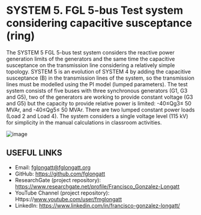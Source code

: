 # SYSTEM 5.	FGL 5-bus Test system considering capacitive susceptance (ring)
The SYSTEM 5 FGL 5-bus test system considers the reactive power generation limits of the generators and the same time the capacitive susceptance on the transmission line considering a relatively simple topology.
SYSTEM 5 is an evolution of SYSTEM 4 by adding the capacitive susceptance (B) in the transmission lines of the system, so the transmission lines must be modelled using the PI model (lumped parameters). 
The test system consists of five buses with three synchronous generators (G1, G3 and G5), two of the generators are working to provide constant voltage (G3 and G5) but the capacity to provide relative power is limited: -40≤Qg3≤ 50 MVAr, and -40≤Qg5≤ 50 MVAr. There are two lumped constant power loads (Load 2 and Load 4). The system considers a single voltage level (115 kV) for simplicity in the manual calculations in classroom activities.

![image](https://github.com/fglongatt/FGL_Test_Systems/assets/16779213/d4cbc8c1-a9b4-4542-a362-42ca3d4f04c4)



## USEFUL LINKS
- Email: fglongatt@fglongatt.org
- GitHub: https://github.com/fglongatt 
- ResearchGate (project repository): https://www.researchgate.net/profile/Francisco_Gonzalez-Longatt 
- YouTube Channel (project repository): Https://www.youtube.com/user/fmglongatt
- LinkedIn: https://www.linkedin.com/in/francisco-gonzalez-longatt/

